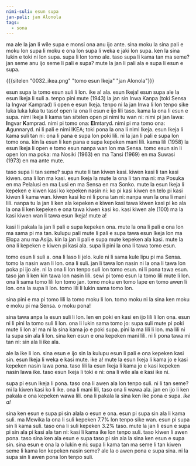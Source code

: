```yaml
---
nimi-suli: esun supa
jan-pali: jan Alonola
tags:
  - sona
---
```


ma ale la jan li wile supa e monsi ona anu ijo ante. sina moku la sina pali e moku lon supa li moku e ona lon supa li weka e jaki lon supa. ken la sina lukin e toki ni lon supa. supa li lon tomo ale. taso supa li kama tan ma seme? jan seme anu ijo seme li pali e supa? mute la jan li pali ala e supa li esun e supa.

{{{sitelen "0032_ikea.png" "tomo esun Ikeja" "jan Alonola"}}}

esun supa la tomo esun suli li lon. ike a! ala. esun Ikeja! esun supa ale la esun Ikeja li suli a. tenpo pini mute (1943) la jan sin Inwa Kanpa (toki Sensa la Ingvar Kamprad) li open e esun Ikeja. tenpo ni la jan Inwa li lon tenpo sike luka luka luka tu taso! open la ona li esun e ijo lili taso. kama la ona li esun e supa. nimi Ikeja li kama tan sitelen open pi nimi tu wan ni: nimi pi jan lawa: **I**ngvar **K**amprad. nimi pi tomo ona: **E**lmtaryd. nimi pi ma tomo ona: **A**gunnaryd. ni li pali e nimi IKEA; toki pona la ona li nimi Ikeja. esun Ikeja li kama suli tan ni: ona li pana e supa lon poki lili. ni la jan li pali e supa lon tomo ona. kin la esun li ken pana e supa kepeken mani lili. kama lili (1958) la esun Ikeja li open e tomo esun nanpa wan lon ma Sensa. tomo esun sin li open lon ma poka: ma Nosiki (1963) en ma Tansi (1969) en ma Suwasi (1973) en ma ante mute.

taso supa li tan seme? supa mute li tan kiwen kasi. kiwen kasi li tan kasi kiwen. ona li lon ma kasi. esun Ikeja la mute la ona li tan ma ni: ma Posuka en ma Pelalusi en ma Lusi en ma Sensa en ma Sonko. mute la esun Ikeja li kepeken e kiwen kasi ko kepeken nasin ni: ko pi kasi kiwen en telo pi kasi kiwen li kama wan. kiwen kasi ko ni li pona tan ni: nanpa wan la ona li mani lili. nanpa tu la jan li ken ala kepeken e kiwen kasi tawa kiwen kasi pi ko ala la ona li ken kepeken e ona tawa kiwen kasi ko. kasi kiwen ale (100) ma la kasi kiwen wan li tawa esun Ikeja! mute a!

kasi li pakala la jan li pali e supa kepeken ona. mute la ona li pali e ona lon ma sama pi ma tan. kulupu pali mute li pali e supa tawa esun Ikeja lon ma Elopa anu ma Asija. kin la jan li pali e supa mute kepeken ala kasi. mute la ona li kepeken e kiwen pi kasi ala. supa li pini la ona li tawa tomo esun.

tomo esun li suli a. ona li laso li jelo. kule ni li sama kule lipu pi ma Sensa. tomo la nasin wan li lon. ona li suli. jan li tawa lon nasin ni la ona li tawa lon poka pi ijo ale. ni la ona li lon tenpo suli lon tomo esun. ni li pona tawa esun. taso jan li ken kin tawa lon nasin lili. sewi pi tomo esun la tomo lili mute li lon. ona li sama tomo lili lon tomo jan. tomo moku en tomo lape en tomo awen li lon. ona la supa li lon. tomo lili li lukin sama tomo lon. 

sina pini e ma pi tomo lili la tomo moku li lon. tomo moku ni la sina ken moku e moku pi ma Sensa. o moku pona!

sina tawa anpa la esun suli li lon. len en poki en kasi en ijo lili li lon ona. esun ni li pini la tomo suli li lon. ona li lukin sama tomo jo: supa suli mute pi poki mute li lon a! ma ni la sina kama jo e poki supa. pini la ma lili li lon. ma lili ni la supa sin ala li lon. sina ken esun e ona kepeken mani lili. ni li pona tawa mi tan ni: sin ala li ike ala.

ale la ike li lon. sina esun e ijo sin la kulupu esun li pali e ona kepeken kasi sin. esun Ikeja li weka e kasi mute. ike a! mute la esun Ikeja li kama jo e kasi kepeken nasin lawa pona. taso lili la esun Ikeja li kama jo e kasi kepeken nasin lawa ike. taso esun Ikeja li toki e ni: ona li wile ala e kasi ike ni. 

supa pi esun Ikeja li pona. taso ona li awen ala lon tenpo suli. ni li tan seme? mi la kiwen kasi ko li ike. ona li mani lili, taso ona li wawa ala. jan en ijo li ken pakala e ona kepeken wawa lili. ona li pakala la sina ken ike pona e supa. *ike a!*

sina ken esun e supa pi sin alala o esun e ona. esun pi supa sin ala li kama suli. ma Mewika la ona li suli kepeken 7.7% lon tenpo sike wan. esun pi supa sin li kama suli. taso ona li suli kepeken 3.2% taso. mute la jan li esun e supa pi sin ala pi kasi ala tan ni: kasi li kama ike lon tenpo suli. taso kiwen li awen pona. taso sina ken ala esun e supa taso pi sin ala la sina ken esun e supa sin. sina esun e ona la o lukin e ni: supa li kama tan ma seme li tan kiwen seme li kama lon kepeken nasin seme? ale la o awen pona e supa sina. ni la supa sin li awen pona lon tenpo suli.
